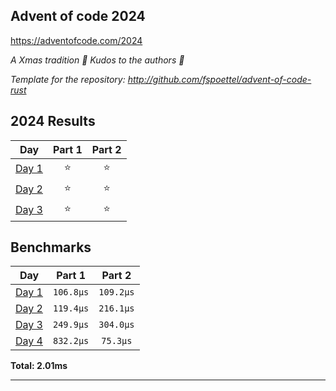 ## Advent of code 2024

https://adventofcode.com/2024

_A Xmas tradition 🎅 Kudos to the authors 🎉_


_Template for the repository: http://github.com/fspoettel/advent-of-code-rust_


<!--- advent_readme_stars table --->
## 2024 Results

| Day | Part 1 | Part 2 |
| :---: | :---: | :---: |
| [Day 1](https://adventofcode.com/2024/day/1) | ⭐ | ⭐ |
| [Day 2](https://adventofcode.com/2024/day/2) | ⭐ | ⭐ |
| [Day 3](https://adventofcode.com/2024/day/3) | ⭐ | ⭐ |
<!--- advent_readme_stars table --->

<!--- benchmarking table --->
## Benchmarks

| Day | Part 1 | Part 2 |
| :---: | :---: | :---:  |
| [Day 1](./src/bin/01.rs) | `106.8µs` | `109.2µs` |
| [Day 2](./src/bin/02.rs) | `119.4µs` | `216.1µs` |
| [Day 3](./src/bin/03.rs) | `249.9µs` | `304.0µs` |
| [Day 4](./src/bin/04.rs) | `832.2µs` | `75.3µs` |

**Total: 2.01ms**
<!--- benchmarking table --->

---
